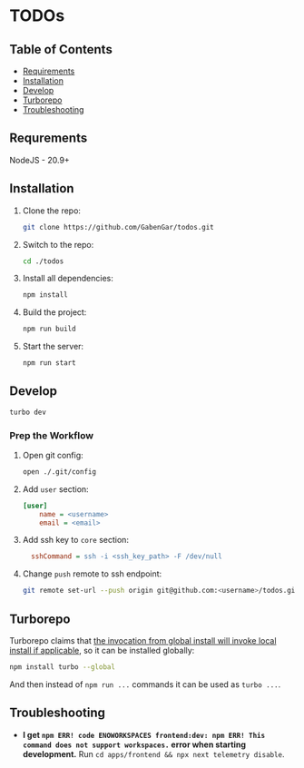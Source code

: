 # TODOs

## Table of Contents
- [Requirements](#requrements)
- [Installation](#installation)
- [Develop](#develop)
- [Turborepo](#turborepo)
- [Troubleshooting](#troubleshooting)

## Requrements
NodeJS - 20.9+

## Installation

1. Clone the repo:
   ```sh
   git clone https://github.com/GabenGar/todos.git
   ```
2. Switch to the repo:
   ```sh
   cd ./todos
   ```

3. Install all dependencies:
    ```sh
    npm install
    ```
4. Build the project:
    ```sh
    npm run build
    ```
5. Start the server:
    ```sh
    npm run start
    ```


## Develop

```sh
turbo dev
```

### Prep the Workflow

1. Open git config:
   ```sh
   open ./.git/config
   ```
2. Add `user` section:
   ```ini
   [user]
       name = <username>
       email = <email>
   ```
3. Add ssh key to `core` section:
   ```ini
     sshCommand = ssh -i <ssh_key_path> -F /dev/null
   ```
4. Change `push` remote to ssh endpoint:
   ```sh
   git remote set-url --push origin git@github.com:<username>/todos.git
   ```

## Turborepo
Turborepo claims that [the invocation from global install will invoke local install if applicable](https://turbo.build/repo/docs/installing#install-per-repository), so it can be installed globally:

```sh
npm install turbo --global
```
And then instead of `npm run ...` commands it can be used as `turbo ...`.

## Troubleshooting

- **I get `npm ERR! code ENOWORKSPACES frontend:dev: npm ERR! This command does not support workspaces.` error when starting development.**
  Run `cd apps/frontend && npx next telemetry disable`.
